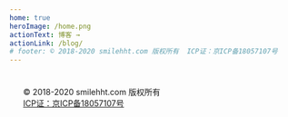 ```yaml
---
home: true
heroImage: /home.png
actionText: 博客 →
actionLink: /blog/
# footer: © 2018-2020 smilehht.com 版权所有  ICP证：京ICP备18057107号
---
```


<!-- blog -->

<div class="footer" style='padding: 1.5rem;'>
    <div class="copyright">© 2018-2020 smilehht.com 版权所有</div>
    <a href="http://www.beian.miit.gov.cn"><div class="icp">ICP证：京ICP备18057107号</div></a>
</div>
